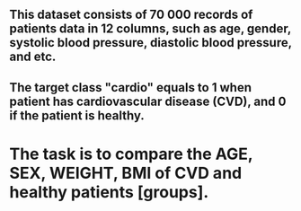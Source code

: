 ## This dataset consists of 70 000 records of patients data in 12 columns, such as age, gender, systolic blood pressure, diastolic blood pressure, and etc. 
## The target class "cardio" equals to 1 when patient has cardiovascular disease (CVD), and 0 if the patient is healthy.

# The task is to compare the AGE, SEX, WEIGHT, BMI of CVD and healthy patients [groups].
